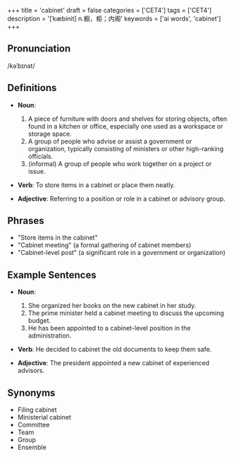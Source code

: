 +++
title = 'cabinet'
draft = false
categories = ['CET4']
tags = ['CET4']
description = '[ˈkæbinit] n.橱，柜；内阁'
keywords = ['ai words', 'cabinet']
+++

## Pronunciation
/kəˈbɪnət/

## Definitions
- **Noun**: 
    1. A piece of furniture with doors and shelves for storing objects, often found in a kitchen or office, especially one used as a workspace or storage space.
    2. A group of people who advise or assist a government or organization, typically consisting of ministers or other high-ranking officials.
    3. (informal) A group of people who work together on a project or issue.

- **Verb**: To store items in a cabinet or place them neatly.
- **Adjective**: Referring to a position or role in a cabinet or advisory group.

## Phrases
- "Store items in the cabinet"
- "Cabinet meeting" (a formal gathering of cabinet members)
- "Cabinet-level post" (a significant role in a government or organization)

## Example Sentences
- **Noun**: 
    1. She organized her books on the new cabinet in her study.
    2. The prime minister held a cabinet meeting to discuss the upcoming budget.
    3. He has been appointed to a cabinet-level position in the administration.

- **Verb**: He decided to cabinet the old documents to keep them safe.
- **Adjective**: The president appointed a new cabinet of experienced advisors.

## Synonyms
- Filing cabinet
- Ministerial cabinet
- Committee
- Team
- Group
- Ensemble
